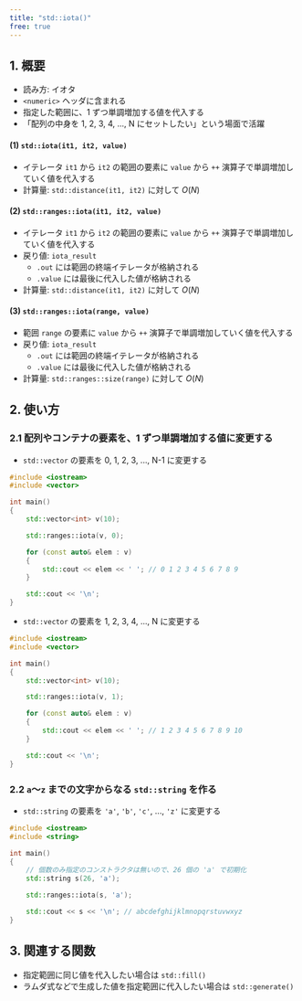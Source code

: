 ```yaml
---
title: "std::iota()"
free: true
---
```


## 1. 概要
- 読み方: イオタ
- `<numeric>` ヘッダに含まれる
- 指定した範囲に、1 ずつ単調増加する値を代入する
- 「配列の中身を 1, 2, 3, 4, ..., N にセットしたい」という場面で活躍

#### (1) `std::iota(it1, it2, value)`
- イテレータ `it1` から `it2` の範囲の要素に `value` から `++` 演算子で単調増加していく値を代入する
- 計算量: `std::distance(it1, it2)` に対して $O(N)$

#### (2) `std::ranges::iota(it1, it2, value)`
- イテレータ `it1` から `it2` の範囲の要素に `value` から `++` 演算子で単調増加していく値を代入する
- 戻り値: `iota_result`
    - `.out` には範囲の終端イテレータが格納される
    - `.value` には最後に代入した値が格納される
- 計算量: `std::distance(it1, it2)` に対して $O(N)$

#### (3) `std::ranges::iota(range, value)`
- 範囲 `range` の要素に `value` から `++` 演算子で単調増加していく値を代入する
- 戻り値: `iota_result`
    - `.out` には範囲の終端イテレータが格納される
    - `.value` には最後に代入した値が格納される
- 計算量: `std::ranges::size(range)` に対して $O(N)$


## 2. 使い方

### 2.1 配列やコンテナの要素を、1 ずつ単調増加する値に変更する
- `std::vector` の要素を 0, 1, 2, 3, ..., N-1 に変更する

```cpp
#include <iostream>
#include <vector>

int main()
{
    std::vector<int> v(10);

    std::ranges::iota(v, 0);

	for (const auto& elem : v)
	{
		std::cout << elem << ' '; // 0 1 2 3 4 5 6 7 8 9
	}

	std::cout << '\n';
}
```

- `std::vector` の要素を 1, 2, 3, 4, ..., N に変更する

```cpp
#include <iostream>
#include <vector>

int main()
{
    std::vector<int> v(10);

    std::ranges::iota(v, 1);

    for (const auto& elem : v)
    {
        std::cout << elem << ' '; // 1 2 3 4 5 6 7 8 9 10
    }

    std::cout << '\n';
}
```

### 2.2 `a`～`z` までの文字からなる `std::string` を作る
- `std::string` の要素を `'a'`, `'b'`, `'c'`, ..., `'z'` に変更する

```cpp
#include <iostream>
#include <string>

int main()
{
    // 個数のみ指定のコンストラクタは無いので、26 個の 'a' で初期化
    std::string s(26, 'a');

    std::ranges::iota(s, 'a');

    std::cout << s << '\n'; // abcdefghijklmnopqrstuvwxyz
}
```


## 3. 関連する関数
- 指定範囲に同じ値を代入したい場合は `std::fill()`
- ラムダ式などで生成した値を指定範囲に代入したい場合は `std::generate()`

